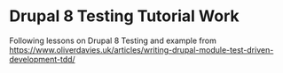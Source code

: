 # Drupal 8 Testing Tutorial Work

Following lessons on Drupal 8 Testing and example from 
https://www.oliverdavies.uk/articles/writing-drupal-module-test-driven-development-tdd/
